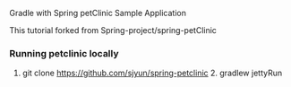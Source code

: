 Gradle with Spring petClinic Sample Application

This tutorial forked from Spring-project/spring-petClinic

### Running petclinic locally

  1. git clone https://github.com/sjyun/spring-petclinic
	2. gradlew jettyRun
